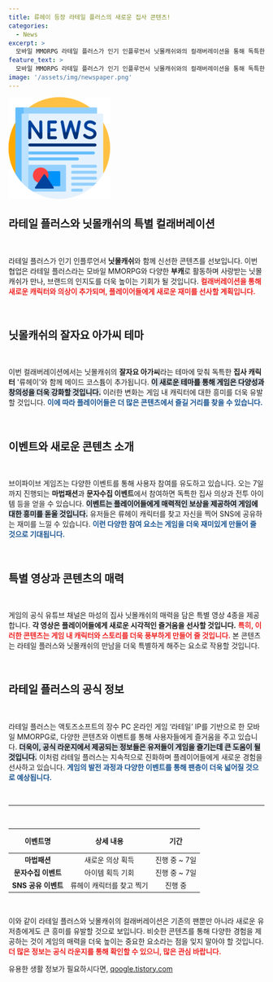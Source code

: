```yaml
---
title: 류헤이 등장 라테일 플러스의 새로운 집사 콘텐츠!
categories:
  - News
excerpt: >
  모바일 MMORPG 라테일 플러스가 인기 인플루언서 닛몰캐쉬와의 컬래버레이션을 통해 독특한 집사 캐릭터 류헤이와 함께 다채로운 콘텐츠를 선보입니다. 이벤트 기간 동안 스타일리시한 메이드 코스튬과 특별 영상, 매력 넘치는 집사 테마를 즐길 기회를 놓치지 마세요!
feature_text: >
  모바일 MMORPG 라테일 플러스가 인기 인플루언서 닛몰캐쉬와의 컬래버레이션을 통해 독특한 집사 캐릭터 류헤이와 함께 다채로운 콘텐츠를 선보입니다. 이벤트 기간 동안 스타일리시한 메이드 코스튬과 특별 영상, 매력 넘치는 집사 테마를 즐길 기회를 놓치지 마세요!
image: '/assets/img/newspaper.png'
---
```


<p><img src="/assets/img/newspaper.png" alt="kimp 속보" /></p>

<h2 data-ke-size="size26">라테일 플러스와 닛몰캐쉬의 특별 컬래버레이션</h2>

<p data-ke-size="size16">&nbsp;</p>

<p>라테일 플러스가 인기 인플루언서 <b>닛몰캐쉬</b>와 함께 신선한 콘텐츠를 선보입니다. 이번 협업은 라테일 플러스라는 모바일 MMORPG와 다양한 <b>부캐</b>로 활동하며 사랑받는 닛몰캐쉬가 만나, 브랜드의 인지도를 더욱 높이는 기회가 될 것입니다. <b><span style="color: #ee2323;">컬래버레이션을 통해 새로운 캐릭터와 의상이 추가되며, 플레이어들에게 새로운 재미를 선사할 계획입니다.</span></b> </p>

<p data-ke-size="size16">&nbsp;</p>

<h2 data-ke-size="size26">닛몰캐쉬의 <b>잘자요 아가씨</b> 테마</h2>

<p data-ke-size="size16">&nbsp;</p>

<p>이번 컬래버레이션에서는 닛몰캐쉬의 <b>잘자요 아가씨</b>라는 테마에 맞춰 독특한 <b>집사 캐릭터</b> '류헤이'와 함께 메이드 코스튬이 추가됩니다. <b><span style="background-color: #21538527;">이 새로운 테마를 통해 게임은 다양성과 창의성을 더욱 강화할 것입니다.</span></b> 이러한 변화는 게임 내 캐릭터에 대한 흥미를 더욱 유발할 것입니다. <b><span style="color: #1a5490;">이에 따라 플레이어들은 더 많은 콘텐츠에서 즐길 거리를 찾을 수 있습니다.</span></b></p>

<p data-ke-size="size16">&nbsp;</p>

<h2 data-ke-size="size26">이벤트와 새로운 콘텐츠 소개</h2>

<p data-ke-size="size16">&nbsp;</p>

<p>브이파이브 게임즈는 다양한 이벤트를 통해 사용자 참여를 유도하고 있습니다. 오는 7일까지 진행되는 <b>마법패션</b>과 <b>문자수집 이벤트</b>에서 참여하면 독특한 집사 의상과 전투 아이템 등을 얻을 수 있습니다. <b><span style="background-color: #21538527;">이벤트는 플레이어들에게 매력적인 보상을 제공하여 게임에 대한 흥미를 돋울 것입니다.</span></b> 유저들은 류헤이 캐릭터를 찾고 자신을 찍어 SNS에 공유하는 재미를 느낄 수 있습니다. <b><span style="color: #1a5490;">이런 다양한 참여 요소는 게임을 더욱 재미있게 만들어 줄 것으로 기대됩니다.</span></b></p>

<p data-ke-size="size16">&nbsp;</p>

<h2 data-ke-size="size26">특별 영상과 콘텐츠의 매력</h2>

<p data-ke-size="size16">&nbsp;</p>

<p>게임의 공식 유튜브 채널은 마성의 집사 닛몰캐쉬의 매력을 담은 특별 영상 4종을 제공합니다. <b>각 영상은 플레이어들에게 새로운 시각적인 즐거움을 선사할 것입니다.</b> <b><span style="color: #ee2323;">특히, 이러한 콘텐츠는 게임 내 캐릭터와 스토리를 더욱 풍부하게 만들어 줄 것입니다.</span></b> 본 콘텐츠는 라테일 플러스와 닛몰캐쉬의 만남을 더욱 특별하게 해주는 요소로 작용할 것입니다. </p>

<p data-ke-size="size16">&nbsp;</p>

<h2 data-ke-size="size26">라테일 플러스의 공식 정보</h2>

<p data-ke-size="size16">&nbsp;</p>

<p>라테일 플러스는 액토즈소프트의 장수 PC 온라인 게임 ‘라테일’ IP를 기반으로 한 모바일 MMORPG로, 다양한 콘텐츠와 이벤트를 통해 사용자들에게 즐거움을 주고 있습니다. <b><span style="background-color: #21538527;">더욱이, 공식 라운지에서 제공되는 정보들은 유저들이 게임을 즐기는데 큰 도움이 될 것입니다.</span></b> 이처럼 라테일 플러스는 지속적으로 진화하며 플레이어들에게 새로운 경험을 선사하고 있습니다. <b><span style="color: #1a5490;">게임의 발전 과정과 다양한 이벤트를 통해 팬층이 더욱 넓어질 것으로 예상됩니다.</span></b></p>

<p data-ke-size="size16">&nbsp;</p>

<hr />

<p data-ke-size="size16">&nbsp;</p>

<table style="width: 100%; border-collapse: collapse;">
  <thead>
    <tr>
      <th style="text-align: center; height: 40px;"><b>이벤트명</b></th>
      <th style="text-align: center; height: 40px;"><b>상세 내용</b></th>
      <th style="text-align: center; height: 40px;"><b>기간</b></th>
    </tr>
  </thead>
  <tbody>
    <tr>
      <td style="text-align: center; height: 17px;"><b>마법패션</b></td>
      <td style="text-align: center; height: 17px;">새로운 의상 획득</td>
      <td style="text-align: center; height: 17px;">진행 중 ~ 7일</td>
    </tr>
    <tr>
      <td style="text-align: center; height: 17px;"><b>문자수집 이벤트</b></td>
      <td style="text-align: center; height: 17px;">아이템 획득 기회</td>
      <td style="text-align: center; height: 17px;">진행 중 ~ 7일</td>
    </tr>
    <tr>
      <td style="text-align: center; height: 17px;"><b>SNS 공유 이벤트</b></td>
      <td style="text-align: center; height: 17px;">류헤이 캐릭터를 찾고 찍기</td>
      <td style="text-align: center; height: 17px;">진행 중</td>
    </tr>
  </tbody>
</table>

<p data-ke-size="size16">&nbsp;</p>

<p>이와 같이 라테일 플러스와 닛몰캐쉬의 컬래버레이션은 기존의 팬뿐만 아니라 새로운 유저층에게도 큰 흥미를 유발할 것으로 보입니다. 비슷한 콘텐츠를 통해 다양한 경험을 제공하는 것이 게임의 매력을 더욱 높이는 중요한 요소라는 점을 잊지 말아야 할 것입니다. <b><span style="color: #ee2323;">더 많은 정보는 공식 라운지를 통해 확인할 수 있으니, 많은 관심 바랍니다.</span></b></p>
유용한 생활 정보가 필요하시다면, <a href="https://qoogle.tistory.com" rel="dofollow">qoogle.tistory.com</a>


